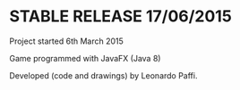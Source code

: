 # STABLE RELEASE 17/06/2015

Project started 6th March 2015

Game programmed with JavaFX (Java 8)

Developed (code and drawings) by Leonardo Paffi.
